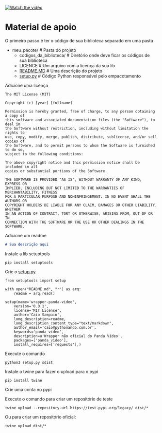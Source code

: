 [![Watch the video](https://i.imgur.com/vKb2F1B.png)](https://www.youtube.com/watch?v=_14MS9oFZZI)

# Material de apoio

O primeiro passo é ter o código de sua biblioteca separado em uma pasta

  

*   meu\_pacote/ # Pasta do projeto
    *   codigos\_da\_biblioteca/ # Diretório onde deve ficar os códigos de sua biblioteca
    *   LICENCE # Um arquivo com a licença da sua lib
    *   [README.MD](http://README.MD) # Uma descrição do projeto
    *   [setup.py](http://setup.py) # Código Python responsável pelo empacotamento

  

Adicione uma licença

```plain
The MIT License (MIT)

Copyright (c) [year] [fullname]

Permission is hereby granted, free of charge, to any person obtaining a copy of
this software and associated documentation files (the "Software"), to deal in
the Software without restriction, including without limitation the rights to
use, copy, modify, merge, publish, distribute, sublicense, and/or sell copies of
the Software, and to permit persons to whom the Software is furnished to do so,
subject to the following conditions:

The above copyright notice and this permission notice shall be included in all
copies or substantial portions of the Software.

THE SOFTWARE IS PROVIDED "AS IS", WITHOUT WARRANTY OF ANY KIND, EXPRESS OR
IMPLIED, INCLUDING BUT NOT LIMITED TO THE WARRANTIES OF MERCHANTABILITY, FITNESS
FOR A PARTICULAR PURPOSE AND NONINFRINGEMENT. IN NO EVENT SHALL THE AUTHORS OR
COPYRIGHT HOLDERS BE LIABLE FOR ANY CLAIM, DAMAGES OR OTHER LIABILITY, WHETHER
IN AN ACTION OF CONTRACT, TORT OR OTHERWISE, ARISING FROM, OUT OF OR IN
CONNECTION WITH THE SOFTWARE OR THE USE OR OTHER DEALINGS IN THE SOFTWARE.
```

  

Adicione um readme

```markdown
# Sua descrição aqui
```

  

Instale a lib setuptools

```plain
pip install setuptools
```

  

Crie o [setup.py](http://setup.py)

```plain
from setuptools import setup

with open("README.md", "r") as arq:
    readme = arq.read()

setup(name='wrapper-panda-video',
    version='0.0.1',
    license='MIT License',
    author='Caio Sampaio',
    long_description=readme,
    long_description_content_type="text/markdown",
    author_email='caio@pythonando.com.br',
    keywords='panda video',
    description=u'Wrapper não oficial do Panda Video',
    packages=['panda_video'],
    install_requires=['requests'],)
```

  

Execute o comando

```plain
python3 setup.py sdist
```

  

Instale o twine para fazer o upload para o pypi

```plain
pip install twine
```

  

Crie uma conta no pypi

  

Execute o comando para criar um repositório de teste

```plain
twine upload --repository-url https://test.pypi.org/legacy/ dist/*
```

  

Ou para criar um repositório oficial:

```plain
twine upload dist/*
```